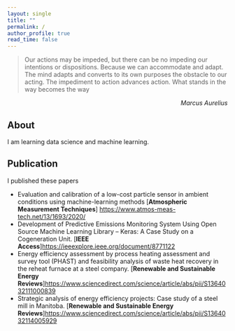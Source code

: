 ```yaml
---
layout: single
title: ""
permalink: /
author_profile: true
read_time: false
---
```


> Our actions may be impeded, but there can be no impeding our intentions or dispositions. Because we can accommodate and adapt. The mind adapts and converts to its own purposes the obstacle to our acting. The impediment to action advances action. What stands in the way becomes the way 

<div align="right"><cite>Marcus Aurelius</cite></div>


## About

I am learning data science and machine learning. 

## Publication

I published these papers

- Evaluation and calibration of a low-cost particle sensor in ambient conditions using machine-learning methods [**Atmospheric Measurement Techniques**] <https://www.atmos-meas-tech.net/13/1693/2020/>
- Development of Predictive Emissions Monitoring System Using Open Source Machine Learning Library – Keras: A Case Study on a Cogeneration Unit. [**IEEE Access**]<https://ieeexplore.ieee.org/document/8771122>
- Energy efficiency assessment by process heating assessment and survey tool (PHAST) and feasibility analysis of waste heat recovery in the reheat furnace at a steel company. [**Renewable and Sustainable Energy Reviews**]<https://www.sciencedirect.com/science/article/abs/pii/S1364032111000839>
- Strategic analysis of energy efficiency projects: Case study of a steel mill in Manitoba. [**Renewable and Sustainable Energy Reviews**]<https://www.sciencedirect.com/science/article/abs/pii/S1364032114005929>


